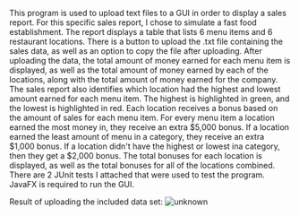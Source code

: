 This program is used to upload text files to a GUI in order to display a sales report. For this specific sales report, I chose to simulate a fast food establishment. The report displays a table that lists 6 menu items and 6 restaurant locations. There is a button to upload the .txt file containing the sales data, as well as an option to copy the file after uploading. After uploading the data, the total amount of money earned for each menu item is displayed, as well as the total amount of money earned by each of the locations, along with the total amount of money earned for the company. The sales report also identifies which location had the highest and lowest amount earned for each menu item. The highest is highlighted in green, and the lowest is highlighted in red. Each location receives a bonus based on the amount of sales for each menu item. For every menu item a location earned the most money in, they receive an extra $5,000 bonus. If a location earned the least amount of menu in a category, they receive an extra $1,000 bonus. If a location didn't have the highest or lowest ina category, then they get a $2,000 bonus. The total bonuses for each location is displayed, as well as the total bonuses for all of the locations combined. There are 2 JUnit tests I attached that were used to test the program. JavaFX is required to run the GUI.

Result of uploading the included data set:
![unknown](https://user-images.githubusercontent.com/84406019/118703324-f91fc480-b7e3-11eb-830e-17f34613a1d2.png)
